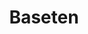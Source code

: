 ---
title: Baseten
tags: [Latest Models,Deep Learning,NLP]
style: fill
color: primary
description: Baseten provides all the infrastructure you need to deploy and serve ML models performantly, scalably, and cost-efficiently.
external_url: https://www.baseten.co/
---